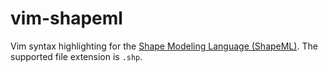 # vim-shapeml

Vim syntax highlighting for the [Shape Modeling Language (ShapeML)](https://stefalie.github.com/shapeml).
The supported file extension is `.shp`.

